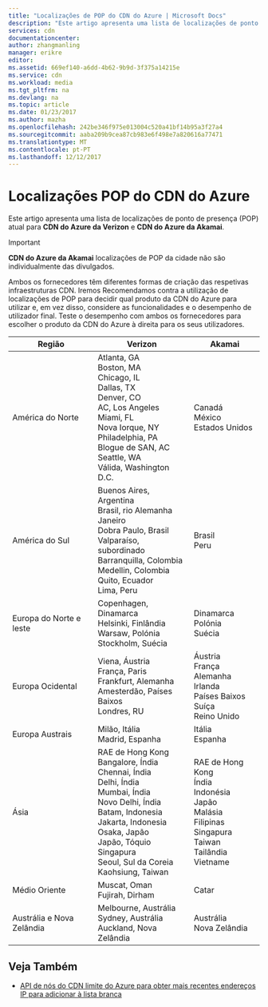 ```yaml
---
title: "Localizações de POP do CDN do Azure | Microsoft Docs"
description: "Este artigo apresenta uma lista de localizações de ponto de presença da CDN do Azure."
services: cdn
documentationcenter: 
author: zhangmanling
manager: erikre
editor: 
ms.assetid: 669ef140-a6dd-4b62-9b9d-3f375a14215e
ms.service: cdn
ms.workload: media
ms.tgt_pltfrm: na
ms.devlang: na
ms.topic: article
ms.date: 01/23/2017
ms.author: mazha
ms.openlocfilehash: 242be346f975e013004c520a41bf14b95a3f27a4
ms.sourcegitcommit: aaba209b9cea87cb983e6f498e7a820616a77471
ms.translationtype: MT
ms.contentlocale: pt-PT
ms.lasthandoff: 12/12/2017
---
```

# <a name="azure-cdn-pop-locations"></a>Localizações POP do CDN do Azure
Este artigo apresenta uma lista de localizações de ponto de presença (POP) atual para **CDN do Azure da Verizon** e **CDN do Azure da Akamai**.

> [!IMPORTANT]
> **CDN do Azure da Akamai** localizações de POP da cidade não são individualmente das divulgados.  
> 
> Ambos os fornecedores têm diferentes formas de criação das respetivas infraestruturas CDN.  Iremos Recomendamos contra a utilização de localizações de POP para decidir qual produto da CDN do Azure para utilizar e, em vez disso, considere as funcionalidades e o desempenho de utilizador final.  Teste o desempenho com ambos os fornecedores para escolher o produto da CDN do Azure à direita para os seus utilizadores. 
> 
> 

| Região | Verizon | Akamai |
| --- | --- | --- |
| América do Norte | Atlanta, GA<br />Boston, MA<br />Chicago, IL<br />Dallas, TX<br />Denver, CO<br />AC, Los Angeles<br />Miami, FL<br />Nova Iorque, NY<br />Philadelphia, PA<br />Blogue de SAN, AC<br />Seattle, WA<br />Válida, Washington D.C. | Canadá<br />México<br />Estados Unidos |
| América do Sul | Buenos Aires, Argentina<br />Brasil, rio Alemanha Janeiro<br />Dobra Paulo, Brasil<br />Valparaíso, subordinado<br />Barranquilla, Colombia<br />Medellin, Colombia<br />Quito, Ecuador<br />Lima, Peru | Brasil<br />Peru |
| Europa do Norte e leste | Copenhagen, Dinamarca<br />Helsinki, Finlândia<br />Warsaw, Polónia<br />Stockholm, Suécia | Dinamarca<br />Polónia<br />Suécia<br /> |
| Europa Ocidental | Viena, Áustria<br />França, Paris<br />Frankfurt, Alemanha<br />Amesterdão, Países Baixos<br />Londres, RU | Áustria<br />França<br />Alemanha<br />Irlanda<br />Países Baixos<br />Suíça<br />Reino Unido |
| Europa Austrais | Milão, Itália<br />Madrid, Espanha | Itália<br />Espanha |
| Ásia | RAE de Hong Kong<br />Bangalore, Índia<br />Chennai, Índia<br />Delhi, Índia<br />Mumbai, Índia<br />Novo Delhi, Índia<br />Batam, Indonesia<br />Jakarta, Indonesia<br />Osaka, Japão<br />Japão, Tóquio<br />Singapura<br />Seoul, Sul da Coreia<br />Kaohsiung, Taiwan | RAE de Hong Kong<br />Índia<br />Indonésia<br />Japão<br />Malásia<br />Filipinas<br />Singapura<br />Taiwan<br />Tailândia<br />Vietname |
| Médio Oriente | Muscat, Oman<br />Fujirah, Dirham | Catar |
| Austrália e Nova Zelândia | Melbourne, Austrália<br />Sydney, Austrália<br />Auckland, Nova Zelândia | Austrália<br />Nova Zelândia |

## <a name="see-also"></a>Veja Também
* [API de nós do CDN limite do Azure para obter mais recentes endereços IP para adicionar à lista branca](https://docs.microsoft.com/rest/api/cdn/edgenodes)

